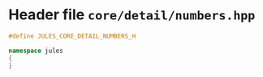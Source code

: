 ---
---

# Header file `core/detail/numbers.hpp`<a id="core/detail/numbers.hpp"></a>

``` cpp
#define JULES_CORE_DETAIL_NUMBERS_H

namespace jules
{
}
```
